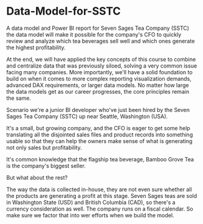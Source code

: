 # Data-Model-for-SSTC
A data model and Power BI report for Seven Sages Tea Company (SSTC) 
the data model will make it possible for the company's CFO to quickly review and analyze which tea beverages sell well and which ones generate the highest profitability.

At the end, we will have applied the key concepts of this course to combine and centralize data that was previously siloed, solving a very common issue facing many companies. More importantly, we'll have a solid foundation to build on when it comes to more complex reporting visualization demands, advanced DAX requirements, or larger data models. No matter how large the data models get as our career progresses, the core principles remain the same.

Scenario
we're a junior BI developer who've just been hired by the Seven Sages Tea Company (SSTC) up near Seattle, Washington (USA).

It's a small, but growing company, and the CFO is eager to get some help translating all the disjointed sales files and product records into something usable so that they can help the owners make sense of what is generating not only sales but profitability.

It's common knowledge that the flagship tea beverage, Bamboo Grove Tea is the company's biggest seller.

But what about the rest?

The way the data is collected in-house, they are not even sure whether all the products are generating a profit at this stage.
Seven Sages teas are sold in Washington State (USD) and British Columbia (CAD), so there's a currency consideration as well.
The company runs on a fiscal calendar. So make sure we factor that into wer efforts when we build the model.
